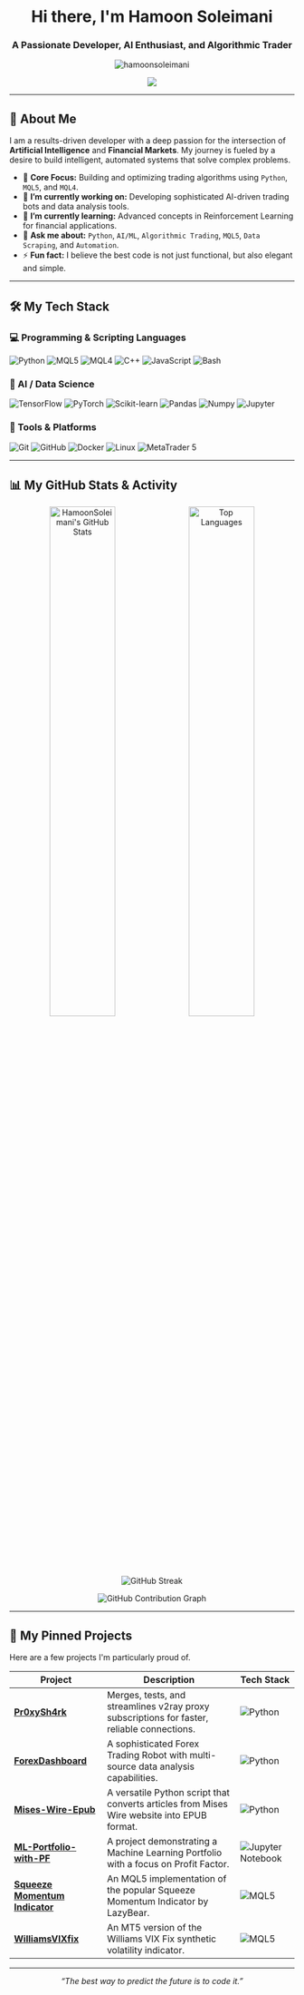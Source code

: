 <!-- README Profile for HamoonSoleimani -->

<h1 align="center">
  Hi there, I'm Hamoon Soleimani 
</h1>

<h3 align="center">A Passionate Developer, AI Enthusiast, and Algorithmic Trader</h3>

<!-- Profile Views Badge -->
<p align="center">
  <img src="https://komarev.com/ghpvc/?username=HamoonSoleimani&label=Profile%20Views&color=blueviolet&style=flat-square" alt="hamoonsoleimani" />
</p>

<!-- Typing SVG -->
<p align="center">
  <img src="https://readme-typing-svg.demolab.com?font=Fira+Code&size=22&pause=1000&color=00BFFF¢er=true&width=435&lines=AI+%26+Machine+Learning+Engineer;Algorithmic+Trading+Developer;Python+and+MQL5+Specialist;Open-Source+Contributor" />
</p>

<!-- Socials -->

---

## 🚀 About Me

I am a results-driven developer with a deep passion for the intersection of **Artificial Intelligence** and **Financial Markets**. My journey is fueled by a desire to build intelligent, automated systems that solve complex problems.

- 🧠 **Core Focus:** Building and optimizing trading algorithms using `Python`, `MQL5`, and `MQL4`.
- 🔭 **I’m currently working on:** Developing sophisticated AI-driven trading bots and data analysis tools.
- 🌱 **I’m currently learning:** Advanced concepts in Reinforcement Learning for financial applications.
- 💬 **Ask me about:** `Python`, `AI/ML`, `Algorithmic Trading`, `MQL5`, `Data Scraping`, and `Automation`.
- ⚡ **Fun fact:** I believe the best code is not just functional, but also elegant and simple.

---

## 🛠️ My Tech Stack

### 💻 Programming & Scripting Languages
<p align="left">
  <img src="https://img.shields.io/badge/Python-3776AB?style=for-the-badge&logo=python&logoColor=white" alt="Python" />
  <img src="https://img.shields.io/badge/MQL5-4A76B8?style=for-the-badge&logo=metaquotes&logoColor=white" alt="MQL5" />
  <img src="https://img.shields.io/badge/MQL4-62A8D6?style=for-the-badge&logo=metaquotes&logoColor=white" alt="MQL4" />
  <img src="https://img.shields.io/badge/C++-00599C?style=for-the-badge&logo=c%2B%2B&logoColor=white" alt="C++" />
  <img src="https://img.shields.io/badge/JavaScript-F7DF1E?style=for-the-badge&logo=javascript&logoColor=black" alt="JavaScript" />
  <img src="https://img.shields.io/badge/Bash-4EAA25?style=for-the-badge&logo=gnubash&logoColor=white" alt="Bash" />
</p>

### 🧠 AI / Data Science
<p align="left">
  <img src="https://img.shields.io/badge/TensorFlow-FF6F00?style=for-the-badge&logo=tensorflow&logoColor=white" alt="TensorFlow" />
  <img src="https://img.shields.io/badge/PyTorch-EE4C2C?style=for-the-badge&logo=pytorch&logoColor=white" alt="PyTorch" />
  <img src="https://img.shields.io/badge/Scikit--Learn-F7931E?style=for-the-badge&logo=scikit-learn&logoColor=white" alt="Scikit-learn" />
  <img src="https://img.shields.io/badge/Pandas-150458?style=for-the-badge&logo=pandas&logoColor=white" alt="Pandas" />
  <img src="https://img.shields.io/badge/Numpy-013243?style=for-the-badge&logo=numpy&logoColor=white" alt="Numpy" />
  <img src="https://img.shields.io/badge/Jupyter-F37626?style=for-the-badge&logo=jupyter&logoColor=white" alt="Jupyter" />
</p>

### 🧰 Tools & Platforms
<p align="left">
  <img src="https://img.shields.io/badge/Git-F05032?style=for-the-badge&logo=git&logoColor=white" alt="Git" />
  <img src="https://img.shields.io/badge/GitHub-181717?style=for-the-badge&logo=github&logoColor=white" alt="GitHub" />
  <img src="https://img.shields.io/badge/Docker-2496ED?style=for-the-badge&logo=docker&logoColor=white" alt="Docker" />
  <img src="https://img.shields.io/badge/Linux-FCC624?style=for-the-badge&logo=linux&logoColor=black" alt="Linux" />
  <img src="https://img.shields.io/badge/MetaTrader_5-0053A3?style=for-the-badge&logo=metaquotes&logoColor=white" alt="MetaTrader 5" />
</p>

---

## 📊 My GitHub Stats & Activity

<p align="center">
  <!-- GitHub Stats Card -->
  <img src="https://github-readme-stats.vercel.app/api?username=HamoonSoleimani&show_icons=true&theme=tokyonight&hide_border=true&include_all_commits=true&count_private=true" alt="HamoonSoleimani's GitHub Stats" width="48%"/>
  <!-- Top Languages Card -->
  <img src="https://github-readme-stats.vercel.app/api/top-langs/?username=HamoonSoleimani&layout=compact&theme=tokyonight&hide_border=true&include_all_commits=true&count_private=true" alt="Top Languages" width="48%"/>
</p>

<p align="center">
  <!-- Contribution Streak -->
  <img src="https://github-readme-streak-stats.herokuapp.com/?user=HamoonSoleimani&theme=tokyonight&hide_border=true" alt="GitHub Streak" />
</p>

<p align="center">
  <!-- Contribution Graph -->
  <img src="https://github-readme-activity-graph.vercel.app/graph?username=HamoonSoleimani&theme=tokyonight&area=true&hide_border=true" alt="GitHub Contribution Graph" />
</p>

---

## 🚀 My Pinned Projects

Here are a few projects I'm particularly proud of.

| Project | Description | Tech Stack |
|---------|-------------|------------|
| [**Pr0xySh4rk**](https://github.com/HamoonSoleimani/Pr0xySh4rk) | Merges, tests, and streamlines v2ray proxy subscriptions for faster, reliable connections. | ![Python](https://img.shields.io/badge/Python-3776AB?style=for-the-badge&logo=python&logoColor=white) |
| [**ForexDashboard**](https://github.com/HamoonSoleimani/ForexDashboard) | A sophisticated Forex Trading Robot with multi-source data analysis capabilities. | ![Python](https://img.shields.io/badge/Python-3776AB?style=for-the-badge&logo=python&logoColor=white) |
| [**Mises-Wire-Epub**](https://github.com/HamoonSoleimani/Mises-Wire-Epub) | A versatile Python script that converts articles from Mises Wire website into EPUB format. | ![Python](https://img.shields.io/badge/Python-3776AB?style=for-the-badge&logo=python&logoColor=white) |
| [**ML-Portfolio-with-PF**](https://github.com/HamoonSoleimani/ML-Portfolio-with-PF) | A project demonstrating a Machine Learning Portfolio with a focus on Profit Factor. | ![Jupyter Notebook](https://img.shields.io/badge/Jupyter-F37626?style=for-the-badge&logo=jupyter&logoColor=white) |
| [**Squeeze Momentum Indicator**](https://github.com/HamoonSoleimani/Squeeze-Momentum-indicator-lazybear-) | An MQL5 implementation of the popular Squeeze Momentum Indicator by LazyBear. | ![MQL5](https://img.shields.io/badge/MQL5-4A76B8?style=for-the-badge&logo=metaquotes&logoColor=white) |
| [**WilliamsVIXfix**](https://github.com/HamoonSoleimani/WilliamsVIXfix) | An MT5 version of the Williams VIX Fix synthetic volatility indicator. | ![MQL5](https://img.shields.io/badge/MQL5-4A76B8?style=for-the-badge&logo=metaquotes&logoColor=white) |


---

<p align="center">
  <em>“The best way to predict the future is to code it.”</em>
</p>
